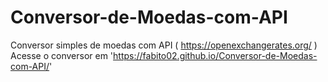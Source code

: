 # Conversor-de-Moedas-com-API
Conversor simples de moedas com API ( https://openexchangerates.org/ )  
Acesse o conversor em 'https://fabito02.github.io/Conversor-de-Moedas-com-API/'
